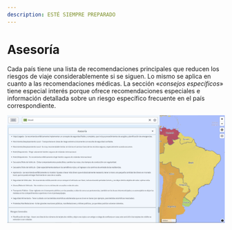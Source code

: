 ```yaml
---
description: ESTÉ SIEMPRE PREPARADO
---
```


# Asesoría

Cada país tiene una lista de recomendaciones principales que reducen los riesgos de viaje considerablemente si se siguen. Lo mismo se aplica en cuanto a las recomendaciones médicas. La sección «_consejos específicos_» tiene especial interés porque ofrece recomendaciones especiales e información detallada sobre un riesgo específico frecuente en el país correspondiente.

![](../.gitbook/assets/p44-img02_axa%20%284%29.jpg)

